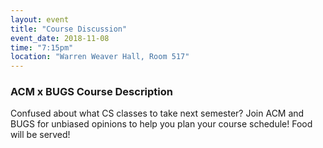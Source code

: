 ```yaml
---
layout: event
title: "Course Discussion"
event_date: 2018-11-08
time: "7:15pm"
location: "Warren Weaver Hall, Room 517"
---
```


### ACM x BUGS Course Description

Confused about what CS classes to take next semester? Join ACM and BUGS for unbiased opinions to help you plan your course schedule! Food will be served!